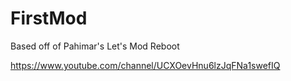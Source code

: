 # FirstMod
Based off of Pahimar's Let's Mod Reboot

https://www.youtube.com/channel/UCXOevHnu6lzJqFNa1swefIQ
